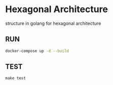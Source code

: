 # Hexagonal Architecture
structure in golang for hexagonal architecture

## RUN 
``` bash
docker-compose up -d --build
```

## TEST
```
make test